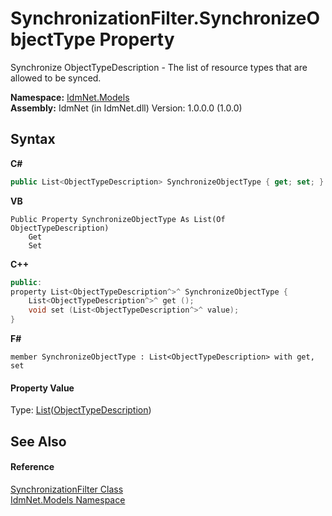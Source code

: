 # SynchronizationFilter.SynchronizeObjectType Property 
 

Synchronize ObjectTypeDescription - The list of resource types that are allowed to be synced.

**Namespace:**&nbsp;<a href="N_IdmNet_Models">IdmNet.Models</a><br />**Assembly:**&nbsp;IdmNet (in IdmNet.dll) Version: 1.0.0.0 (1.0.0)

## Syntax

**C#**<br />
``` C#
public List<ObjectTypeDescription> SynchronizeObjectType { get; set; }
```

**VB**<br />
``` VB
Public Property SynchronizeObjectType As List(Of ObjectTypeDescription)
	Get
	Set
```

**C++**<br />
``` C++
public:
property List<ObjectTypeDescription^>^ SynchronizeObjectType {
	List<ObjectTypeDescription^>^ get ();
	void set (List<ObjectTypeDescription^>^ value);
}
```

**F#**<br />
``` F#
member SynchronizeObjectType : List<ObjectTypeDescription> with get, set

```


#### Property Value
Type: <a href="http://msdn2.microsoft.com/en-us/library/6sh2ey19" target="_blank">List</a>(<a href="T_IdmNet_Models_ObjectTypeDescription">ObjectTypeDescription</a>)

## See Also


#### Reference
<a href="T_IdmNet_Models_SynchronizationFilter">SynchronizationFilter Class</a><br /><a href="N_IdmNet_Models">IdmNet.Models Namespace</a><br />